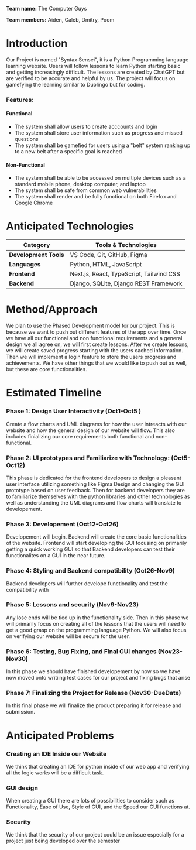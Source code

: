 **Team name:** The Computer Guys

**Team members:** Aiden, Caleb, Dmitry, Poom


# Introduction

Our Project is named "Syntax Sensei", it is a Python Programming language learning website. Users will follow lessons to learn Python starting basic and getting increasingly difficult. The lessons are created by ChatGPT but are verified to be accurate and helpful by us. The project will focus on gamefying the learning similar to Duolingo but for coding.

### **Features:**
#### Functional
* The system shall allow users to create acccounts and login
* The system shall store user information such as progress and missed questions
* The system shall be gamefied for users using a "belt" system ranking up to a new belt after a specific goal is reached
#### Non-Functional
* The system shall be able to be accessed on multiple devices such as a standard mobile phone, desktop computer, and laptop
* The system shall be safe from common web vulnerabilities
* The system shall render and be fully functional on both Firefox and Google Chrome
 
# Anticipated Technologies

| Category            | Tools & Technologies                                    |
|---------------------|--------------------------------------------------------|
| **Development Tools** | VS Code, Git, GitHub, Figma                          |
| **Languages**         | Python, HTML, JavaScript                             |
| **Frontend**          | Next.js, React, TypeScript, Tailwind CSS             |
| **Backend**           | Django, SQLite, Django REST Framework                |


# Method/Approach

We plan to use the Phased Development model for our project. This is because we want to push out different features of the app over time. Once we have all our functional and non functional requirements and a general design we all agree on, we will first create lessons. After we create lessons, we will create saved progress starting with the users cached information. Then we will implement a login feature to store the users progress and achievements. We have other things that we would like to push out as well, but these are core functionalities.

# Estimated Timeline

### Phase 1: Design User Interactivity (Oct1-Oct5 )
Create a flow charts and UML diagrams for how the user intreacts with our website and how the general design of our website will flow. This also includes finializing our core requirements both functional and non-functional.
### Phase 2: UI prototypes and Familiarize with Technology: (Oct5-Oct12)
This phase is dedicated for the frontend developers to design a pleasant user interface utilizing something like Figma Design and changing the GUI prototype based on user feedback. Then for backend developers they are to familiarize themselves with the python libraries and other technologies as well as understanding the UML diagrams and flow charts will translate to developement.
### Phase 3: Developement (Oct12-Oct26)
Developement will begin. Backend will create the core basic functionalities of the website. Frontend will start developing the GUI focusing on primarily getting a quick working GUI so that Backend developers can test their functionalites on a GUI in the near future.
### Phase 4: Styling and Backend compatibility (Oct26-Nov9)
Backend developers will further develope functionality and test the compatibility with
### Phase 5: Lessons and security (Nov9-Nov23)
Any lose ends will be tied up in the functionality side. Then in this phase we will primarily focus on creating all of the lessons that the users will need to get a good grasp on the programming language Python. We will also focus on verifying our website will be secure for the user.
### Phase 6: Testing, Bug Fixing, and Final GUI changes (Nov23-Nov30)
In this phase we should have finished developement by now so we have now moved onto writiing test cases for our project and fixing bugs that arise
### Phase 7: Finalizing the Project for Release (Nov30-DueDate)
In this final phase we will finalize the product preparing it for release and submission.

# Anticipated Problems

### Creating an IDE Inside our Website
We think that creating an IDE for python inside of our web app and verifying all the logic works will be a difficult task.

### GUI design
When creating a GUI there are lots of possibilities to consider such as Functionality, Ease of Use, Style of GUI, and the Speed our GUI functions at.

### Security 
We think that the security of our project could be an issue especially for a project just being developed over the semester
